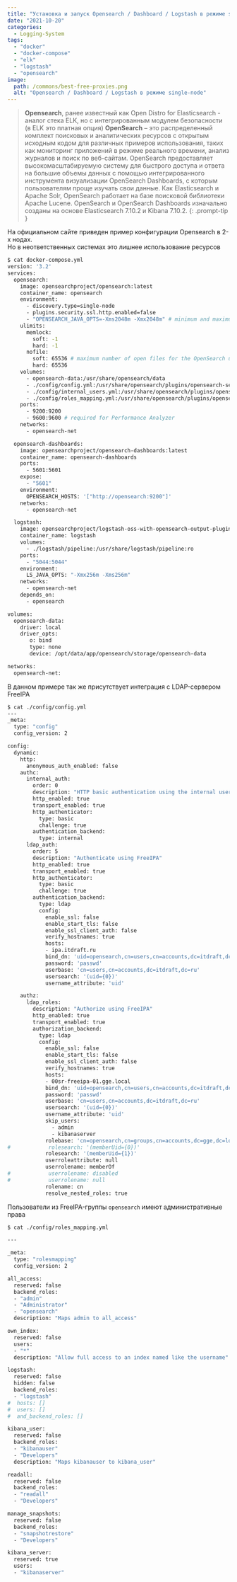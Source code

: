 ```yaml
---
title: "Установка и запуск Opensearch / Dashboard / Logstash в режиме single-node в docker compose"
date: "2021-10-20"
categories: 
  - Logging-System
tags: 
  - "docker"
  - "docker-compose"
  - "elk"
  - "logstash"
  - "opensearch"
image:
  path: /commons/best-free-proxies.png
  alt: "Opensearch / Dashboard / Logstash в режиме single-node"
---
```


> **Opensearch**, ранее известный как Open Distro for Elasticsearch - аналог стека ELK, но с интегрированным модулем безопасности (в ELK это платная опция)
> **OpenSearch** – это распределенный комплект поисковых и аналитических ресурсов с открытым исходным кодом для различных примеров использования, таких как мониторинг приложений в режиме реального времени, анализ журналов и поиск по веб-сайтам. OpenSearch предоставляет высокомасштабируемую систему для быстрого доступа и ответа на большие объемы данных с помощью интегрированного инструмента визуализации OpenSearch Dashboards, с которым пользователям проще изучать свои данные. Как Elasticsearch и Apache Solr, OpenSearch работает на базе поисковой библиотеки Apache Lucene. OpenSearch и OpenSearch Dashboards изначально созданы на основе Elasticsearch 7.10.2 и Kibana 7.10.2.
{: .prompt-tip }

На официальном сайте приведен пример конфигурации Opensearch в 2-х нодах.  
Но в неответственных системах это лишнее использование ресурсов

```sh
$ cat docker-compose.yml
version: '3.2'
services:
  opensearch:
    image: opensearchproject/opensearch:latest
    container_name: opensearch
    environment:
      - discovery.type=single-node
      - plugins.security.ssl.http.enabled=false
      - "OPENSEARCH_JAVA_OPTS=-Xms2048m -Xmx2048m" # minimum and maximum Java heap size, recommend setting both to 50% of system RAM
    ulimits:
      memlock:
        soft: -1
        hard: -1
      nofile:
        soft: 65536 # maximum number of open files for the OpenSearch user, set to at least 65536 on modern systems
        hard: 65536
    volumes:
      - opensearch-data:/usr/share/opensearch/data
      - ./config/config.yml:/usr/share/opensearch/plugins/opensearch-security/securityconfig/config.yml
      - ./config/internal_users.yml:/usr/share/opensearch/plugins/opensearch-security/securityconfig/internal_users.yml
      - ./config/roles_mapping.yml:/usr/share/opensearch/plugins/opensearch-security/securityconfig/roles_mapping.yml
    ports:
      - 9200:9200
      - 9600:9600 # required for Performance Analyzer
    networks:
      - opensearch-net

  opensearch-dashboards:
    image: opensearchproject/opensearch-dashboards:latest
    container_name: opensearch-dashboards
    ports:
      - 5601:5601
    expose:
      - "5601"
    environment:
      OPENSEARCH_HOSTS: '["http://opensearch:9200"]'
    networks:
      - opensearch-net

  logstash:
    image: opensearchproject/logstash-oss-with-opensearch-output-plugin:latest
    container_name: logstash
    volumes:
      - ./logstash/pipeline:/usr/share/logstash/pipeline:ro
    ports:
      - "5044:5044"
    environment:
      LS_JAVA_OPTS: "-Xmx256m -Xms256m"
    networks:
      - opensearch-net
    depends_on:
      - opensearch

volumes:
  opensearch-data:
    driver: local
    driver_opts:
       o: bind
       type: none
       device: /opt/data/app/opensearch/storage/opensearch-data

networks:
  opensearch-net:
```

В данном примере так же присутствует интеграция с LDAP-сервером FreeIPA

```sh
$ cat ./config/config.yml
---
_meta:
  type: "config"
  config_version: 2

config:
  dynamic:
    http:
      anonymous_auth_enabled: false
    authc:
      internal_auth:
        order: 0
        description: "HTTP basic authentication using the internal user database"
        http_enabled: true
        transport_enabled: true
        http_authenticator:
          type: basic
          challenge: true
        authentication_backend:
          type: internal
      ldap_auth:
        order: 5
        description: "Authenticate using FreeIPA"
        http_enabled: true
        transport_enabled: true
        http_authenticator:
          type: basic
          challenge: true
        authentication_backend:
          type: ldap
          config:
            enable_ssl: false
            enable_start_tls: false
            enable_ssl_client_auth: false
            verify_hostnames: true
            hosts:
            - ipa.itdraft.ru
            bind_dn: 'uid=opensearch,cn=users,cn=accounts,dc=itdraft,dc=ru'
            password: 'passwd'
            userbase: 'cn=users,cn=accounts,dc=itdraft,dc=ru'
            usersearch: '(uid={0})'
            username_attribute: 'uid'

    authz:
      ldap_roles:
        description: "Authorize using FreeIPA"
        http_enabled: true
        transport_enabled: true
        authorization_backend:
          type: ldap
          config:
            enable_ssl: false
            enable_start_tls: false
            enable_ssl_client_auth: false
            verify_hostnames: true
            hosts:
            - 00sr-freeipa-01.gge.local
            bind_dn: 'uid=opensearch,cn=users,cn=accounts,dc=itdraft,dc=ru'
            password: 'passwd'
            userbase: 'cn=users,cn=accounts,dc=itdraft,dc=ru'
            usersearch: '(uid={0})'
            username_attribute: 'uid'
            skip_users:
              - admin
              - kibanaserver
            rolebase: 'cn=opensearch,cn=groups,cn=accounts,dc=gge,dc=local'
#            rolesearch: '(memberUid={0})'
            rolesearch: '(memberUid={1})'
            userroleattribute: null
            userrolename: memberOf
#            userrolename: disabled
#            userrolename: null
            rolename: cn
            resolve_nested_roles: true
```

Пользователи из FreeIPA-группы `opensearch` имеют административные права

```sh
$ cat ./config/roles_mapping.yml

---

_meta:
  type: "rolesmapping"
  config_version: 2

all_access:
  reserved: false
  backend_roles:
  - "admin"
  - "Administrator"
  - "opensearch"
  description: "Maps admin to all_access"

own_index:
  reserved: false
  users:
  - "*"
  description: "Allow full access to an index named like the username"

logstash:
  reserved: false
  hidden: false
  backend_roles:
  - "logstash"
#  hosts: []
#  users: []
#  and_backend_roles: []

kibana_user:
  reserved: false
  backend_roles:
  - "kibanauser"
  - "Developers"
  description: "Maps kibanauser to kibana_user"

readall:
  reserved: false
  backend_roles:
  - "readall"
  - "Developers"

manage_snapshots:
  reserved: false
  backend_roles:
  - "snapshotrestore"
  - "Developers"

kibana_server:
  reserved: true
  users:
  - "kibanaserver"
```
